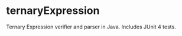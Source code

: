 ternaryExpression
=================

Ternary Expression verifier and parser in Java. Includes JUnit 4 tests.

